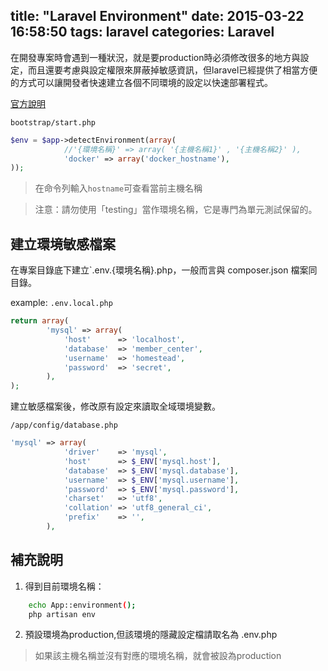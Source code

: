 title: "Laravel Environment"
date: 2015-03-22 16:58:50
tags: laravel
categories: Laravel
---

在開發專案時會遇到一種狀況，就是要production時必須修改很多的地方與設定，而且還要考慮與設定權限來屏蔽掉敏感資訊，但laravel已經提供了相當方便的方式可以讓開發者快速建立各個不同環境的設定以快速部署程式。

<!-- more -->

[官方說明](http://laravel.tw/docs/4.2/configuration)

`bootstrap/start.php`
``` php
$env = $app->detectEnvironment(array(
            //'{環境名稱}' => array( '{主機名稱1}' , '{主機名稱2}' ),
            'docker' => array('docker_hostname'),
));
```

>在命令列輸入`hostname`可查看當前主機名稱

>注意：請勿使用「testing」當作環境名稱，它是專門為單元測試保留的。

## 建立環境敏感檔案
在專案目錄底下建立`.env.{環境名稱}.php，一般而言與 composer.json 檔案同目錄。

example:
`.env.local.php`
``` php
return array(
        'mysql' => array(
            'host'      => 'localhost',
            'database'  => 'member_center',
            'username'  => 'homestead',
            'password'  => 'secret',
        ),
);
```

建立敏感檔案後，修改原有設定來讀取全域環境變數。

`/app/config/database.php`
``` php
'mysql' => array(
            'driver'    => 'mysql',
            'host'      => $_ENV['mysql.host'],
            'database'  => $_ENV['mysql.database'],
            'username'  => $_ENV['mysql.username'],
            'password'  => $_ENV['mysql.password'],
            'charset'   => 'utf8',
            'collation' => 'utf8_general_ci',
            'prefix'    => '',
        ),
```

## 補充說明
1. 得到目前環境名稱：
``` bash
    echo App::environment();
    php artisan env
```

2. 預設環境為production,但該環境的隱藏設定檔請取名為 .env.php

>如果該主機名稱並沒有對應的環境名稱，就會被設為production